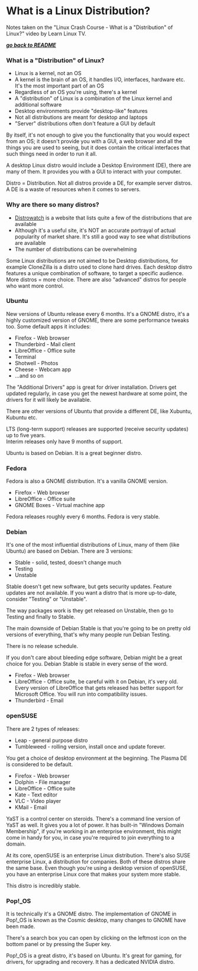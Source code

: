 # What is a Linux Distribution?

Notes taken on the "Linux Crash Course - What is a "Distribution" of Linux?"
video by Learn Linux TV.

[***go back to README***](/README.md)

### What is a "Distribution" of Linux?

- Linux is a kernel, not an OS
- A kernel is the brain of an OS, it handles I/O, interfaces, hardware etc.
  It's the most important part of an OS
- Regardless of an OS you're using, there's a kernel
- A "distribution" of Linux is a combination of the Linux kernel and additional
  software
- Desktop environments provide "desktop-like" features
- Not all distributions are meant for desktop and laptops
- "Server" distributions often don't feature a GUI by default

By itself, it's not enough to give you the functionality that you would expect
from an OS; it doesn't provide you with a GUI, a web browser and all the things
you are used to seeing, but it does contain the critical interfaces that such
things need in order to run it all.

A desktop Linux distro would include a Desktop Environment (DE), there are many
of them. It provides you with a GUI to interact with your computer.

Distro = Distribution. Not all distros provide a DE, for example server
distros. A DE is a waste of resources when it comes to servers.

### Why are there so many distros?

- [Distrowatch](https://distrowatch.com/) is a website that lists quite a few
  of the distributions that are available
- Although it's a useful site, it's NOT an accurate portrayal of actual
  popularity of market share. It's still a good way to see what distributions
  are available
- The number of distributions can be overwhelming

Some Linux distributions are not aimed to be Desktop distributions, for example
CloneZilla is a distro used to clone hard drives. Each desktop distro features
a unique combination of software, to target a specific audience. More distros =
more choice. There are also "advanced" distros for people who want more
control.

### Ubuntu

New versions of Ubuntu release every 6 months. It's a GNOME distro, it's a
highly customized version of GNOME, there are some performance tweaks too. Some
default apps it includes:

- Firefox - Web browser
- Thunderbird - Mail client
- LibreOffice - Office suite
- Terminal 
- Shotwell - Photos
- Cheese - Webcam app
- ...and so on

The "Additional Drivers" app is great for driver installation. Drivers get
updated regularly, in case you get the newest hardware at some point, the
drivers for it will likely be available. 

There are other versions of Ubuntu that provide a different DE, like Xubuntu,
Kubuntu etc. 

LTS (long-term support) releases are supported (receive security updates) up to
five years.  
Interim releases only have 9 months of support.

Ubuntu is based on Debian. It is a great beginner distro.

### Fedora

Fedora is also a GNOME distribution. It's a vanilla GNOME version.

- Firefox - Web browser
- LibreOffice - Office suite
- GNOME Boxes - Virtual machine app

Fedora releases roughly every 6 months. Fedora is very stable.

### Debian

It's one of the most influential distributions of Linux, many of them (like
Ubuntu) are based on Debian. There are 3 versions:

- Stable - solid, tested, doesn't change much
- Testing
- Unstable

Stable doesn't get new software, but gets security updates. Feature updates are
not available. If you want a distro that is more up-to-date, consider "Testing"
or "Unstable". 

The way packages work is they get released on Unstable, then go to Testing and
finally to Stable.

The main downside of Debian Stable is that you're going to be on pretty old
versions of everything, that's why many people run Debian Testing. 

There is no release schedule. 

If you don't care about bleeding edge software, Debian might be a great choice
for you. Debian Stable is stable in every sense of the word.

- Firefox - Web browser
- LibreOffice - Office suite, be careful with it on Debian, it's very old.
  Every version of LibreOffice that gets released has better support for
  Microsoft Office. You will run into compatibility issues.
- Thunderbird - Email

### openSUSE

There are 2 types of releases:
- Leap - general purpose distro
- Tumbleweed - rolling version, install once and update forever.

You get a choice of desktop environment at the beginning. The Plasma DE is
considered to be default. 

- Firefox - Web browser
- Dolphin - File manager
- LibreOffice - Office suite
- Kate - Text editor
- VLC - Video player 
- KMail - Email

YaST is a control center on steroids. There's a command line version of YaST as
well. It gives you a lot of power. It has built-in "Windows Domain Membership",
if you're working in an enterprise environment, this might come in handy for
you, in case you're required to join everything to a domain.

At its core, openSUSE is an enterprise Linux distribution. There's also SUSE 
enterprise Linux, a distribution for companies. Both of these distros share the
same base. Even though you're using a desktop version of openSUSE, you have an 
enterprise Linux core that makes your system more stable.

This distro is incredibly stable.

### Pop!\_OS

It is technically it's a GNOME distro. The implementation of GNOME in Pop!\_OS
is known as the Cosmic desktop, many changes to GNOME have been made. 

There's a search box you can open by clicking on the leftmost icon on the
bottom panel or by pressing the Super key.

Pop!\_OS is a great distro, it's based on Ubuntu. It's great for gaming, for
drivers, for upgrading and recovery. It has a dedicated NVIDIA distro.
